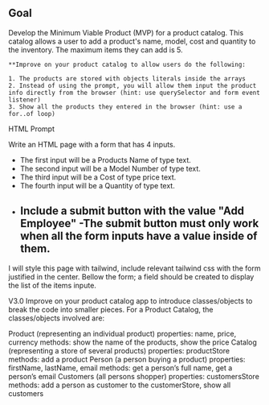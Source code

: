 ## Goal

 Develop the Minimum Viable Product (MVP) for a product catalog. This catalog allows a user to add a product's name, model, cost and quantity to the inventory. The maximum items they can add is 5.

    **Improve on your product catalog to allow users do the following:

    1. The products are stored with objects literals inside the arrays
    2. Instead of using the prompt, you will allow them input the product info directly from the browser (hint: use querySelector and form event listener)
    3. Show all the products they entered in the browser (hint: use a for..of loop) 

HTML Prompt

Write an HTML page with a form that has 4 inputs.
- The first input will be a Products Name of type text.
- The second input will be a Model Number of type text.
- The third input will be a Cost of type price text.
- The fourth input will be a Quantity of type text. 
- Include a submit button with the value "Add Employee"
    -The submit button must only work when all the form inputs have a value inside of them.
    -


I will style this page with tailwind, include relevant tailwind css with the form justified in the center. Bellow the form; a field should be created to display the list of the items inpute.

V3.0
Improve on your product catalog app to introduce classes/objects to break the code into smaller pieces. For a Product Catalog, the classes/objects involved are:

Product (representing an individual product)
properties: name, price, currency
methods: show the name of the products, show the price
Catalog (representing a store of several products)
properties: productStore
methods: add a product
Person (a person buying a product)
properties: firstName, lastName, email
methods: get a person’s full name, get a person’s email
Customers (all persons shopper)
properties: customersStore
methods: add a person as customer to the customerStore, show all customers
